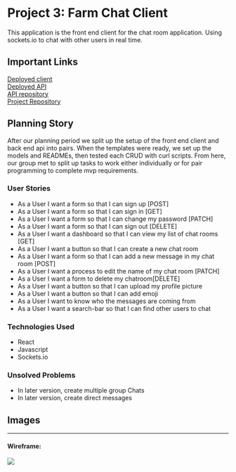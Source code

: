 # Project 3: Farm Chat Client

This application is the front end client for the chat room application. Using sockets.io to chat with other users in real time.

## Important Links
<a href="https://sei-troubleshoot.github.io/project-3-client/">Deployed client</a><br>
<a href="https://thawing-meadow-19567.herokuapp.com/">Deployed API</a><br>
<a href="https://github.com/SEI-Troubleshoot/project-3-api">API repository</a><br>
<a href="https://github.com/SEI-Troubleshoot">Project Repository</a>


## Planning Story
After our planning period we split up the setup of the front end client and back end api into pairs.  When the templates were ready, we set up the models and READMEs, then tested each CRUD with curl scripts. From here, our group met to split up tasks to work either individually or for pair programming to complete mvp requirements.      

### User Stories

- As a User I want a form so that I can sign up [POST]
- As a User I want a form so that I can sign in [GET]
- As a User I want a form so that I can change my password [PATCH]
- As a User I want a form so that I can sign out [DELETE]
- As a User I want a dashboard so that I can view my list of chat rooms [GET]
- As a User I want a button so that I can create a new chat room
- As a User I want a form so that I can add a new message in my chat room [POST]
- As a User I want a process to edit the name of my chat room [PATCH]
- As a User I want a form to delete my chatroom[DELETE]
- As a User I want a button so that I can upload my profile picture
- As a User I want a button so that I can add emoji
- As a User I want to know who the messages are coming from
- As a User I want a search-bar so that I can find other users to chat

### Technologies Used

- React
- Javascript
- Sockets.io


### Unsolved Problems

- In later version, create multiple group Chats
- In later version, create direct messages

## Images

---

#### Wireframe:
<img src="https://imgur.com/mIoWf28.png">
